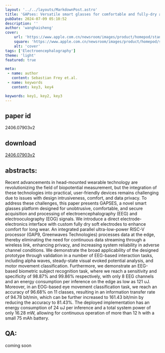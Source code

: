 ```yaml
---
layout: '../../layouts/MarkdownPost.astro'
title: 'GAPses: Versatile smart glasses for comfortable and fully-dry acquisition and parallel ultra-low-power processing of EEG and EOG'
pubDate: 2024-07-09 05:10:52
description: ''
author: 'wanghaisheng'
cover:
    url: 'https://www.apple.com.cn/newsroom/images/product/homepod/standard/Apple-HomePod-hero-230118_big.jpg.large_2x.jpg'
    square: 'https://www.apple.com.cn/newsroom/images/product/homepod/standard/Apple-HomePod-hero-230118_big.jpg.large_2x.jpg'
    alt: 'cover'
tags: ['Electroencephalography'] 
theme: 'light'
featured: true

meta:
 - name: author
   content: Sebastian Frey et.al.
 - name: keywords
   content: key3, key4

keywords: key1, key2, key3
---
```


## paper id
2406.07903v2
## download
[2406.07903v2](http://arxiv.org/abs/2406.07903v2)
## abstracts:
Recent advancements in head-mounted wearable technology are revolutionizing the field of biopotential measurement, but the integration of these technologies into practical, user-friendly devices remains challenging due to issues with design intrusiveness, comfort, and data privacy. To address these challenges, this paper presents GAPSES, a novel smart glasses platform designed for unobtrusive, comfortable, and secure acquisition and processing of electroencephalography (EEG) and electrooculography (EOG) signals. We introduce a direct electrode-electronics interface with custom fully dry soft electrodes to enhance comfort for long wear. An integrated parallel ultra-low-power RISC-V processor (GAP9, Greenwaves Technologies) processes data at the edge, thereby eliminating the need for continuous data streaming through a wireless link, enhancing privacy, and increasing system reliability in adverse channel conditions. We demonstrate the broad applicability of the designed prototype through validation in a number of EEG-based interaction tasks, including alpha waves, steady-state visual evoked potential analysis, and motor movement classification. Furthermore, we demonstrate an EEG-based biometric subject recognition task, where we reach a sensitivity and specificity of 98.87% and 99.86% respectively, with only 8 EEG channels and an energy consumption per inference on the edge as low as 121 uJ. Moreover, in an EOG-based eye movement classification task, we reach an accuracy of 96.68% on 11 classes, resulting in an information transfer rate of 94.78 bit/min, which can be further increased to 161.43 bit/min by reducing the accuracy to 81.43%. The deployed implementation has an energy consumption of 24 uJ per inference and a total system power of only 16.28 mW, allowing for continuous operation of more than 12 h with a small 75 mAh battery.
## QA:
coming soon
